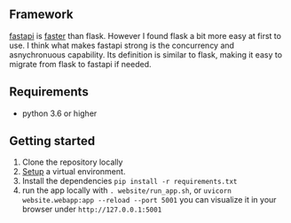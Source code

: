 ## Framework

[fastapi](https://fastapi.tiangolo.com/) is  [faster](https://medium.com/@ahmed.nafies/why-did-we-choose-fast-api-over-flask-and-django-for-our-restful-micro-services-77589534c036) than flask. However I found flask a bit more
 easy at first to use. I think what makes fastapi strong is the concurrency and
  asnychronuous capability. Its definition is similar to flask, making it easy to migrate from
   flask to fastapi if needed.


## Requirements

* python 3.6 or higher

## Getting started

1. Clone the repository locally
2. [Setup](https://oemof.readthedocs.io/en/latest/installation_and_setup.html#using-virtualenv-community-driven) a virtual environment.
3. Install the dependencies `pip install -r requirements.txt`
4. run the app locally with `. website/run_app.sh`, or `uvicorn website.webapp:app --reload --port 5001` you can visualize it in your browser under  `http://127.0.0.1:5001`
